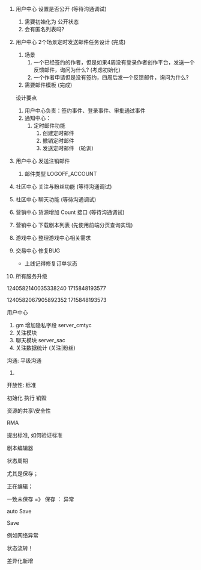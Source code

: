 1. 用户中心 设置是否公开 (等待沟通调试)
   1. 需要初始化为 公开状态
   1. 会有匿名列表吗?

2. 用户中心 2个场景定时发送邮件任务设计 (完成)
   1. 场景
      1. 一个已经签约的作者，但是如果4周没有登录作者创作平台，发送一个反馈邮件，询问为什么? (考虑初始化)
      2. 一个作者申请但是没有签约，四周后发一个反馈邮件，询问为什么?
   2. 需要邮件模板 (完成)
   
   设计要点
   1. 用户中心负责：签约事件、登录事件、审批通过事件
   2. 通知中心：
      1. 定时邮件功能
         1. 创建定时邮件
         2. 撤销定时邮件
         3. 发送定时邮件 （轮训）
   

3. 用户中心 发送注销邮件
   1. 邮件类型 LOGOFF_ACCOUNT

4. 社区中心 关注与粉丝功能  (等待沟通调试)

5. 社区中心 聊天功能  (等待沟通调试)

6. 营销中心 货源增加 Count 接口  (等待沟通调试)

7. 营销中心 下载剧本列表 (先使用前端分页查询实现)

8. 游戏中心 整理游戏中心相关需求

9. 交易中心 修复BUG
   - 上线记得修复订单状态

10. 所有服务升级

1240582140035338240
1715848193577

1240582067905892352
1715848193573


用户中心
1. gm 增加隐私字段
server_cmtyc
1. 关注模块
2. 聊天模块
server_sac
1. 关注数据统计 (关注|粉丝)
   

沟通: 
平级沟通

1. 




开放性: 标准

初始化
执行
销毁

资源的共享\安全性 

RMA


提出标准, 如何验证标准


剧本编辑器

状态周期

尤其是保存；

正在编辑；

一致未保存 =》 保存 ： 异常

auto Save

Save

例如网络异常

状态流转！

差异化新增